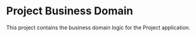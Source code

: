 # Project Business Domain
This project contains the business domain logic for the Project application.